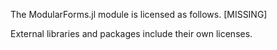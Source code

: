 The ModularForms.jl module is licensed as follows. [MISSING]

External libraries and packages include their own licenses.  
